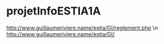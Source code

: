 # projetInfoESTIA1A
http://www.guillaumeriviere.name/estia/GI/reglement.php \n
http://www.guillaumeriviere.name/estia/GI/
